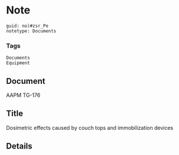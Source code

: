 # Note
```
guid: no)#zsr_Pe
notetype: Documents
```

### Tags
```
Documents
Equipment
```

## Document
AAPM TG-176

## Title
Dosimetric effects caused by couch tops and immobilization devices

## Details

